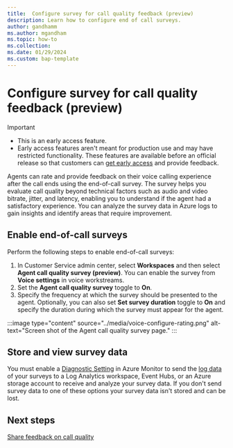 ```yaml
---
title:  Configure survey for call quality feedback (preview)
description: Learn how to configure end of call surveys.
author: gandhamm
ms.author: mgandham
ms.topic: how-to
ms.collection: 
ms.date: 01/29/2024
ms.custom: bap-template 
---
```


# Configure survey for call quality feedback (preview)

> [!Important]
> - This is an early access feature. 
> - Early access features aren't meant for production use and may have restricted functionality. These features are available before an official release so that customers can [get early access](/power-platform/admin/opt-in-early-access-updates) and provide feedback.

Agents can rate and provide feedback on their voice calling experience after the call ends using the end-of-call survey. The survey helps you evaluate call quality beyond technical factors such as audio and video bitrate, jitter, and latency, enabling you to understand if the agent had a satisfactory experience. You can analyze the survey data in Azure logs to gain insights and identify areas that require improvement.

## Enable end-of-call surveys

Perform the following steps to enable end-of-call surveys:

1. In Customer Service admin center, select **Workspaces** and then select **Agent call quality survey (preview)**. You can enable the survey from **Voice settings** in voice workstreams. 
3. Set the **Agent call quality survey** toggle to **On**.
4. Specify the frequency at which the survey should be presented to the agent. Optionally, you can also set **Set survey duration** toggle to **On** and specify the duration during which the survey must appear for the agent.

:::image type="content" source="../media/voice-configure-rating.png" alt-text="Screen shot of the Agent call quality survey page." :::

## Store and view survey data

You must enable a [Diagnostic Setting](/azure/communication-services/concepts/analytics/enable-logging) in Azure Monitor to send the [log data](/azure/communication-services/concepts/analytics/logs/end-of-call-survey-logs) of your surveys to a Log Analytics workspace, Event Hubs, or an Azure storage account to receive and analyze your survey data. If you don't send survey data to one of these options your survey data isn't stored and can be lost.

## Next steps

[Share feedback on call quality](../use/voice-channel-agent-experience.md#share-feedback-on-call-quality-preview)
